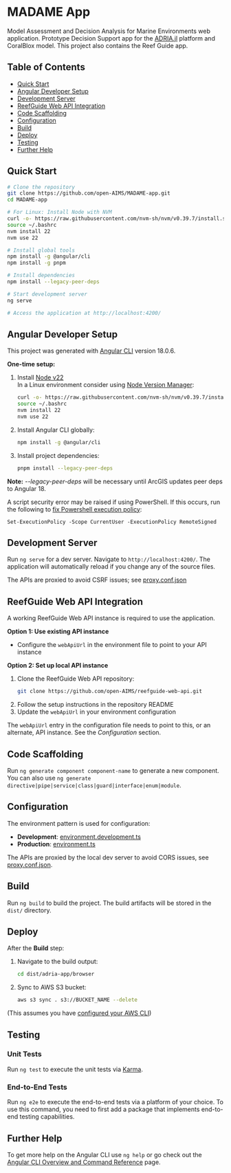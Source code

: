 # MADAME App

Model Assessment and Decision Analysis for Marine Environments web application.
Prototype Decision Support app for the [ADRIA.jl](https://github.com/open-AIMS/ADRIA.jl)
platform and CoralBlox model. This project also contains the Reef Guide app.

## Table of Contents
- [Quick Start](#quick-start)
- [Angular Developer Setup](#angular-developer-setup)
- [Development Server](#development-server)
- [ReefGuide Web API Integration](#reefguide-web-api-integration)
- [Code Scaffolding](#code-scaffolding)
- [Configuration](#configuration)
- [Build](#build)
- [Deploy](#deploy)
- [Testing](#testing)
- [Further Help](#further-help)

## Quick Start

```bash
# Clone the repository
git clone https://github.com/open-AIMS/MADAME-app.git
cd MADAME-app

# For Linux: Install Node with NVM
curl -o- https://raw.githubusercontent.com/nvm-sh/nvm/v0.39.7/install.sh | bash
source ~/.bashrc
nvm install 22
nvm use 22

# Install global tools
npm install -g @angular/cli
npm install -g pnpm

# Install dependencies
npm install --legacy-peer-deps

# Start development server
ng serve

# Access the application at http://localhost:4200/
```

## Angular Developer Setup

This project was generated with [Angular CLI](https://github.com/angular/angular-cli)
version 18.0.6.

**One-time setup:**
1. Install [Node v22](https://nodejs.org/en/download/package-manager)\
   In a Linux environment consider using [Node Version Manager](https://github.com/nvm-sh/nvm):
   ```bash
   curl -o- https://raw.githubusercontent.com/nvm-sh/nvm/v0.39.7/install.sh | bash
   source ~/.bashrc
   nvm install 22
   nvm use 22
   ```

2. Install Angular CLI globally:
   ```bash
   npm install -g @angular/cli
   ```

3. Install project dependencies:
   ```bash
   pnpm install --legacy-peer-deps
   ```

**Note:** *--legacy-peer-deps* will be necessary until ArcGIS updates peer deps to Angular 18.

A script security error may be raised if using PowerShell.
If this occurs, run the following to [fix Powershell execution policy](https://angular.dev/tools/cli/setup-local#powershell-execution-policy):

```shell
Set-ExecutionPolicy -Scope CurrentUser -ExecutionPolicy RemoteSigned
```

## Development Server

Run `ng serve` for a dev server. Navigate to `http://localhost:4200/`.
The application will automatically reload if you change any of the source files.

The APIs are proxied to avoid CSRF issues; see [proxy.conf.json](src/proxy.conf.json)

## ReefGuide Web API Integration

A working ReefGuide Web API instance is required to use the application.

**Option 1: Use existing API instance**
- Configure the `webApiUrl` in the environment file to point to your API instance

**Option 2: Set up local API instance**
1. Clone the ReefGuide Web API repository:
   ```bash
   git clone https://github.com/open-AIMS/reefguide-web-api.git
   ```
2. Follow the setup instructions in the repository README
3. Update the `webApiUrl` in your environment configuration

The `webApiUrl` entry in the configuration file needs to point to this, or an alternate,
API instance. See the *Configuration* section.

## Code Scaffolding

Run `ng generate component component-name` to generate a new component. You can also use `ng generate directive|pipe|service|class|guard|interface|enum|module`.

## Configuration

The environment pattern is used for configuration:

- **Development**: [environment.development.ts](src/environments/environment.development.ts)
- **Production**: [environment.ts](src/environments/environment.ts)

The APIs are proxied by the local dev server to avoid CORS issues, see [proxy.conf.json](src/proxy.conf.json).

## Build

Run `ng build` to build the project. The build artifacts will be stored in the `dist/`
directory.

## Deploy

After the **Build** step:

1. Navigate to the build output:
   ```bash
   cd dist/adria-app/browser
   ```

2. Sync to AWS S3 bucket:
   ```bash
   aws s3 sync . s3://BUCKET_NAME --delete
   ```

(This assumes you have [configured your AWS CLI](https://docs.aws.amazon.com/cli/latest/userguide/getting-started-quickstart.html))

## Testing

### Unit Tests
Run `ng test` to execute the unit tests via [Karma](https://karma-runner.github.io).

### End-to-End Tests
Run `ng e2e` to execute the end-to-end tests via a platform of your choice. To use this
command, you need to first add a package that implements end-to-end testing capabilities.

## Further Help

To get more help on the Angular CLI use `ng help` or go check out the [Angular CLI Overview and Command Reference](https://angular.dev/tools/cli) page.